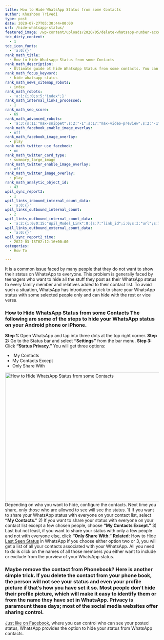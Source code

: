 ```yaml
---
title: How to Hide WhatsApp Status from some Contacts
author: Khushboo Trivedi
type: post
date: 2020-07-27T05:30:44+00:00
url: /hide-whatsapp-status/
featured_image: /wp-content/uploads/2020/05/delete-whatsapp-number-account.jpg
tdc_dirty_content:
  - 1
tdc_icon_fonts:
  - 'a:0:{}'
rank_math_title:
  - How to Hide Whatsapp Status from some Contacts
rank_math_description:
  - Ultimate guide ot hide WhatsApp Status from some contacts. You can choose who can see your status, who cannot see the status at all.
rank_math_focus_keyword:
  - hide whatsapp status
rank_math_news_sitemap_robots:
  - index
rank_math_robots:
  - 'a:1:{i:0;s:5:"index";}'
rank_math_internal_links_processed:
  - 1
rank_math_seo_score:
  - 69
rank_math_advanced_robots:
  - 'a:3:{s:11:"max-snippet";s:2:"-1";s:17:"max-video-preview";s:2:"-1";s:17:"max-image-preview";s:5:"large";}'
rank_math_facebook_enable_image_overlay:
  - off
rank_math_facebook_image_overlay:
  - play
rank_math_twitter_use_facebook:
  - on
rank_math_twitter_card_type:
  - summary_large_image
rank_math_twitter_enable_image_overlay:
  - off
rank_math_twitter_image_overlay:
  - play
rank_math_analytic_object_id:
  - 43
wpil_sync_report3:
  - 1
wpil_links_inbound_internal_count_data:
  - 'a:0:{}'
wpil_links_outbound_internal_count:
  - 2
wpil_links_outbound_internal_count_data:
  - 'a:2:{i:0;O:15:"Wpil_Model_Link":8:{s:7:"link_id";i:0;s:3:"url";s:71:"https://www.technetguide.com/how-hide-last-seen-read-receipts-whatsapp/";s:4:"host";s:16:"technetguide.com";s:8:"internal";b:1;s:4:"post";O:15:"Wpil_Model_Post":9:{s:2:"id";i:1501;s:5:"title";N;s:4:"type";s:4:"post";s:6:"status";N;s:7:"content";N;s:5:"links";N;s:4:"slug";N;s:6:"clicks";N;s:8:"position";N;}s:6:"anchor";s:16:"Last Seen Status";s:15:"added_by_plugin";b:0;s:8:"location";s:7:"content";}i:1;O:15:"Wpil_Model_Link":8:{s:7:"link_id";i:0;s:3:"url";s:64:"https://www.technetguide.com/delete-facebook-account-deactivate/";s:4:"host";s:16:"technetguide.com";s:8:"internal";b:1;s:4:"post";O:15:"Wpil_Model_Post":9:{s:2:"id";i:1532;s:5:"title";N;s:4:"type";s:4:"post";s:6:"status";N;s:7:"content";N;s:5:"links";N;s:4:"slug";N;s:6:"clicks";N;s:8:"position";N;}s:6:"anchor";s:21:"Just like on Facebook";s:15:"added_by_plugin";b:0;s:8:"location";s:7:"content";}}'
wpil_links_outbound_external_count_data:
  - 'a:0:{}'
wpil_sync_report2_time:
  - 2022-03-13T02:12:16+00:00
categories:
  - How To

---
```

It is a common issue faced by many people that they do not want to show their status on WhatsApp to everyone. This problem is generally faced by teenagers who want to hide all the stuff they post as their WhatsApp status to every family member and relatives added to their contact list. To avoid such a situation, WhatsApp has introduced a trick to share your WhatsApp status with some selected people only and can hide with the rest or vice versa. 

### How to Hide WhatsApp Status from some Contacts The following are some of the steps to hide your WhatsApp status on your Android phone or iPhone. 

**Step 1:** Open WhatsApp and tap into three dots at the top right corner. **Step 2:** Go to the Status bar and select **&#8220;Settings&#8221;** from the bar menu. **Step 3:** Click **&#8220;Status Privacy.&#8221;** You will get three options: 

<li style="list-style-type: none;">
  <ul>
    <li>
       My Contacts
    </li>
    <li>
      My Contacts Except
    </li>
    <li>
      Only Share With
    </li>
  </ul>
</li>

<img decoding="async" loading="lazy" class="aligncenter wp-image-5875 size-full" title="How to Hide WhatsApp Status from some Contacts" src="https://www.technetguide.com/wp-content/uploads/2020/07/WhatsApp-Hide-Status.jpg" alt="How to Hide WhatsApp Status from some Contacts" width="701" height="423" srcset="https://www.technetguide.com/wp-content/uploads/2020/07/WhatsApp-Hide-Status.jpg 701w, https://www.technetguide.com/wp-content/uploads/2020/07/WhatsApp-Hide-Status-300x181.jpg 300w, https://www.technetguide.com/wp-content/uploads/2020/07/WhatsApp-Hide-Status-696x420.jpg 696w" sizes="(max-width: 701px) 100vw, 701px" /> Depending on who you want to hide, configure the contacts. Next time you share, only those who are allowed to see will see the status. 1) If you want to share your WhatsApp status with everyone on your contact list, select **&#8220;My Contacts.&#8221;** 2) If you want to share your status with everyone on your contact list except a few chosen people, choose **&#8220;My Contacts Except.&#8221;** 3) Last but not least, if you want to share your status with only a few people and not with everyone else, click **&#8220;Only Share With.&#8221;** **Related:** How to Hide [Last Seen Status][1] in WhatsApp If you choose either option two or 3, you will get a list of all your contacts associated with your WhatsApp. All you need to do is click on the names of all those members you either want to include or exclude from the purview of your WhatsApp status. 

### Maybe remove the contact from Phonebook? Here is another simple trick. If you delete the contact from your phone book, the person will not see your status and even your profile picture if that&#8217;s how you have set it so. Most people don&#8217;t hide their profile picture, which will make it easy to identify them or from the name they have set in WhatsApp. Privacy is paramount these days; most of the social media websites offer sharing control. 

[Just like on Facebook][2], where you can control who can see your posted status, WhatsApp provides the option to hide your status from WhatsApp contacts.

 [1]: https://www.technetguide.com/how-hide-last-seen-read-receipts-whatsapp/
 [2]: https://www.technetguide.com/delete-facebook-account-deactivate/